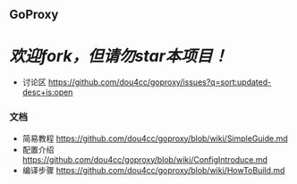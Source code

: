 ## GoProxy
# *欢迎fork，但请勿star本项目！*

* 讨论区 https://github.com/dou4cc/goproxy/issues?q=sort:updated-desc+is:open

### 文档
* 简易教程 https://github.com/dou4cc/goproxy/blob/wiki/SimpleGuide.md
* 配置介绍 https://github.com/dou4cc/goproxy/blob/wiki/ConfigIntroduce.md
* 编译步骤 https://github.com/dou4cc/goproxy/blob/wiki/HowToBuild.md
